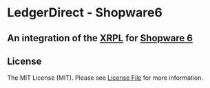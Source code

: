 # LedgerDirect - Shopware6

## An integration of the [XRPL](https://xrpl.org/) for [Shopware 6](https://github.com/shopware/platform) 

## License

The MIT License (MIT). Please see [License File](LICENSE) for more information.